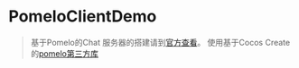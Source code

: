 # PomeloClientDemo
>基于Pomelo的Chat 
服务器的搭建请到[官方查看](https://github.com/NetEase/pomelo/wiki/chat%E6%BA%90%E7%A0%81%E4%B8%8B%E8%BD%BD%E4%B8%8E%E5%AE%89%E8%A3%85)。
使用基于Cocos Create的[pomelo第三方库](https://github.com/fuhongxue/CocosCreator-Pomelo-plugin)
